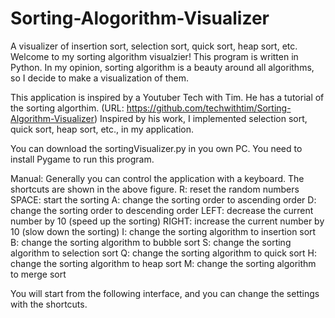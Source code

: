 # Sorting-Alogorithm-Visualizer
A visualizer of insertion sort, selection sort, quick sort, heap sort, etc.
Welcome to my sorting algorithm visualzier! This program is written in Python. In my opinion, sorting algorithm is a beauty around all algorithms, so I decide to make a visualization of them.

This application is inspired by a Youtuber Tech with Tim. He has a tutorial of the sorting algorthim. (URL: https://github.com/techwithtim/Sorting-Algorithm-Visualizer) Inspired by his work, I implemented selection sort, quick sort, heap sort, etc., in my application.

You can download the sortingVisualizer.py in you own PC. You need to install Pygame to run this program.

Manual:
Generally you can control the application with a keyboard. The shortcuts are shown in the above figure.
R: reset the random numbers
SPACE: start the sorting
A: change the sorting order to ascending order
D: change the sorting order to descending order
LEFT: decrease the current number by 10 (speed up the sorting)
RIGHT: increase the current number by 10 (slow down the sorting)
I: change the sorting algorithm to insertion sort
B: change the sorting algorithm to bubble sort
S: change the sorting algorithm to selection sort
Q: change the sorting algorithm to quick sort
H: change the sorting algorithm to heap sort
M: change the sorting algorithm to merge sort

You will start from the following interface, and you can change the settings with the shortcuts.
